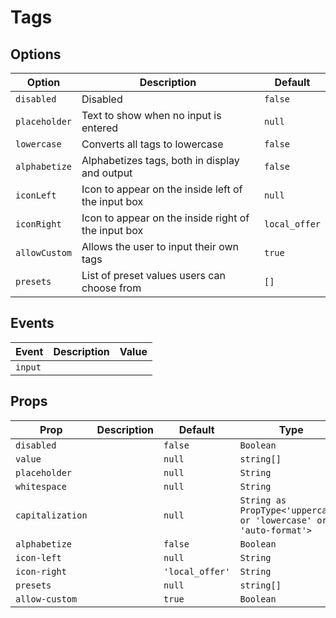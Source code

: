 # Tags

## Options

| Option        | Description                                         | Default       |
| ------------- | --------------------------------------------------- | ------------- |
| `disabled`    | Disabled                                            | `false`       |
| `placeholder` | Text to show when no input is entered               | `null`        |
| `lowercase`   | Converts all tags to lowercase                      | `false`       |
| `alphabetize` | Alphabetizes tags, both in display and output       | `false`       |
| `iconLeft`    | Icon to appear on the inside left of the input box  | `null`        |
| `iconRight`   | Icon to appear on the inside right of the input box | `local_offer` |
| `allowCustom` | Allows the user to input their own tags             | `true`        |
| `presets`     | List of preset values users can choose from         | `[]`          |

## Events

| Event   | Description | Value |
| ------- | ----------- | ----- |
| `input` |             |       |

## Props

| Prop             | Description | Default         | Type                                                              |
| ---------------- | ----------- | --------------- | ----------------------------------------------------------------- |
| `disabled`       |             | `false`         | `Boolean`                                                         |
| `value`          |             | `null`          | `string[]`                                                        |
| `placeholder`    |             | `null`          | `String`                                                          |
| `whitespace`     |             | `null`          | `String`                                                          |
| `capitalization` |             | `null`          | `String as PropType<'uppercase' or 'lowercase' or 'auto-format'>` |
| `alphabetize`    |             | `false`         | `Boolean`                                                         |
| `icon-left`      |             | `null`          | `String`                                                          |
| `icon-right`     |             | `'local_offer'` | `String`                                                          |
| `presets`        |             | `null`          | `string[]`                                                        |
| `allow-custom`   |             | `true`          | `Boolean`                                                         |
